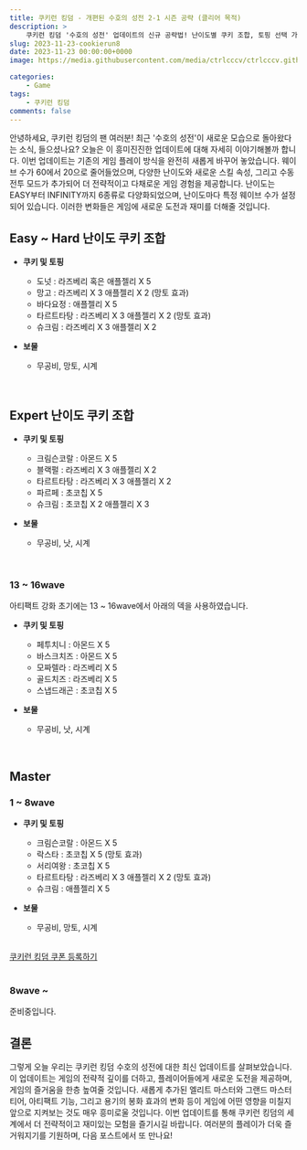 ```yaml
---
title: 쿠키런 킹덤 - 개편된 수호의 성전 2-1 시즌 공략 (클리어 목적)
description: >  
    쿠키런 킹덤 '수호의 성전' 업데이트의 신규 공략법! 난이도별 쿠키 조합, 토핑 선택 가이드와 함께 보물 조합까지, 전략적인 게임 플레이를 위한 필수 공략을 소개합니다. 새로운 도전을 즐기며 게임의 재미를 극대화하세요!
slug: 2023-11-23-cookierun8
date: 2023-11-23 00:00:00+0000
image: https://media.githubusercontent.com/media/ctrlcccv/ctrlcccv.github.io/master/assets/img/post/2023-11-23-cookierun8.webp

categories:
    - Game
tags:
    - 쿠키런 킹덤
comments: false
---
```

안녕하세요, 쿠키런 킹덤의 팬 여러분! 최근 '수호의 성전'이 새로운 모습으로 돌아왔다는 소식, 들으셨나요? 오늘은 이 흥미진진한 업데이트에 대해 자세히 이야기해볼까 합니다. 이번 업데이트는 기존의 게임 플레이 방식을 완전히 새롭게 바꾸어 놓았습니다. 웨이브 수가 60에서 20으로 줄어들었으며, 다양한 난이도와 새로운 스킬 속성, 그리고 수동 전투 모드가 추가되어 더 전략적이고 다채로운 게임 경험을 제공합니다. 난이도는 EASY부터 INFINITY까지 6종류로 다양화되었으며, 난이도마다 특정 웨이브 수가 설정되어 있습니다. 이러한 변화들은 게임에 새로운 도전과 재미를 더해줄 것입니다.  


<div class="ads_wrap">
<ins class="adsbygoogle"
     style="display:block; text-align:center;"
     data-ad-layout="in-article"
     data-ad-format="fluid"
     data-ad-client="ca-pub-8535540836842352"
     data-ad-slot="2974559225"></ins>
<script>
     (adsbygoogle = window.adsbygoogle || []).push({});
</script>
</div>

## Easy ~ Hard 난이도 쿠키 조합
* **쿠키 및 토핑** 
  * 도넛 : 라즈베리 혹은 애플젤리 X 5
  * 망고 : 라즈베리 X 3 애플젤리 X 2 (망토 효과)
  * 바다요정 : 애플젤리 X 5
  * 타르트타탕 : 라즈베리 X 3 애플젤리 X 2 (망토 효과) 
  * 슈크림 : 라즈베리 X 3 애플젤리 X 2 

* **보물**
  * 무공비, 망토, 시계    

<br>

## Expert 난이도 쿠키 조합
* **쿠키 및 토핑** 
  * 크림슨코랄 : 아몬드 X 5
  * 블랙펄 : 라즈베리 X 3 애플젤리 X 2 
  * 타르트타탕 : 라즈베리 X 3 애플젤리 X 2 
  * 파르페 : 초코칩 X 5
  * 슈크림 : 초코칩 X 2 애플젤리 X 3 

* **보물**
  * 무공비, 낫, 시계   
<br>

### 13 ~ 16wave
아티팩트 강화 초기에는 13 ~ 16wave에서 아래의 덱을 사용하였습니다.

* **쿠키 및 토핑** 
  * 페투치니 : 아몬드 X 5  
  * 바스크치즈 : 아몬드 X 5  
  * 모짜렐라 : 라즈베리 X 5
  * 골드치즈 : 라즈베리 X 5
  * 스냅드래곤 : 초코칩 X 5

* **보물**
  * 무공비, 낫, 시계   
<br>

## Master
### 1 ~ 8wave
* **쿠키 및 토핑** 
  * 크림슨코랄 : 아몬드 X 5
  * 락스타 : 초코칩 X 5 (망토 효과)  
  * 서리여왕 : 초코칩 X 5
  * 타르트타탕 : 라즈베리 X 3 애플젤리 X 2 (망토 효과)
  * 슈크림 : 애플젤리 X 5

* **보물**
  * 무공비, 망토, 시계     
<br>

<div class="btn_wrap">
    <a href="https://www.sk2gacha.com/ckk/coupon/">쿠키런 킹덤 쿠폰 등록하기</a>
</div>

<br>

### 8wave ~
준비중입니다.  
<be>

## 결론
그렇게 오늘 우리는 쿠키런 킹덤 수호의 성전에 대한 최신 업데이트를 살펴보았습니다. 이 업데이트는 게임의 전략적 깊이를 더하고, 플레이어들에게 새로운 도전을 제공하며, 게임의 즐거움을 한층 높여줄 것입니다. 새롭게 추가된 엘리트 마스터와 그랜드 마스터 티어, 아티팩트 기능, 그리고 용기의 봉화 효과의 변화 등이 게임에 어떤 영향을 미칠지 앞으로 지켜보는 것도 매우 흥미로울 것입니다. 이번 업데이트를 통해 쿠키런 킹덤의 세계에서 더 전략적이고 재미있는 모험을 즐기시길 바랍니다. 여러분의 플레이가 더욱 즐거워지기를 기원하며, 다음 포스트에서 또 만나요!


